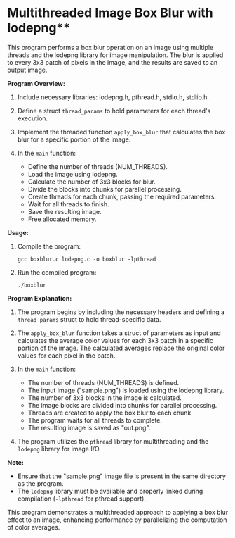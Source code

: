 # Multithreaded Image Box Blur with lodepng**

This program performs a box blur operation on an image using multiple threads and the lodepng library for image manipulation. The blur is applied to every 3x3 patch of pixels in the image, and the results are saved to an output image.

**Program Overview:**

1. Include necessary libraries: lodepng.h, pthread.h, stdio.h, stdlib.h.

2. Define a struct `thread_params` to hold parameters for each thread's execution.

3. Implement the threaded function `apply_box_blur` that calculates the box blur for a specific portion of the image.

4. In the `main` function:

   - Define the number of threads (NUM_THREADS).
   - Load the image using lodepng.
   - Calculate the number of 3x3 blocks for blur.
   - Divide the blocks into chunks for parallel processing.
   - Create threads for each chunk, passing the required parameters.
   - Wait for all threads to finish.
   - Save the resulting image.
   - Free allocated memory.

**Usage:**

1. Compile the program:
   ```
   gcc boxblur.c lodepng.c -o boxblur -lpthread
   ```

2. Run the compiled program:
   ```
   ./boxblur
   ```

**Program Explanation:**

1. The program begins by including the necessary headers and defining a `thread_params` struct to hold thread-specific data.

2. The `apply_box_blur` function takes a struct of parameters as input and calculates the average color values for each 3x3 patch in a specific portion of the image. The calculated averages replace the original color values for each pixel in the patch.

3. In the `main` function:

   - The number of threads (NUM_THREADS) is defined.
   - The input image ("sample.png") is loaded using the lodepng library.
   - The number of 3x3 blocks in the image is calculated.
   - The image blocks are divided into chunks for parallel processing.
   - Threads are created to apply the box blur to each chunk.
   - The program waits for all threads to complete.
   - The resulting image is saved as "out.png".

4. The program utilizes the `pthread` library for multithreading and the `lodepng` library for image I/O.

**Note:**

- Ensure that the "sample.png" image file is present in the same directory as the program.
- The `lodepng` library must be available and properly linked during compilation (`-lpthread` for pthread support).

This program demonstrates a multithreaded approach to applying a box blur effect to an image, enhancing performance by parallelizing the computation of color averages.
